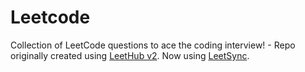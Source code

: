 # Leetcode
Collection of LeetCode questions to ace the coding interview! - Repo originally created using [LeetHub v2](https://github.com/arunbhardwaj/LeetHub-2.0). Now using [LeetSync](https://github.com/LeetSync/LeetSync).
